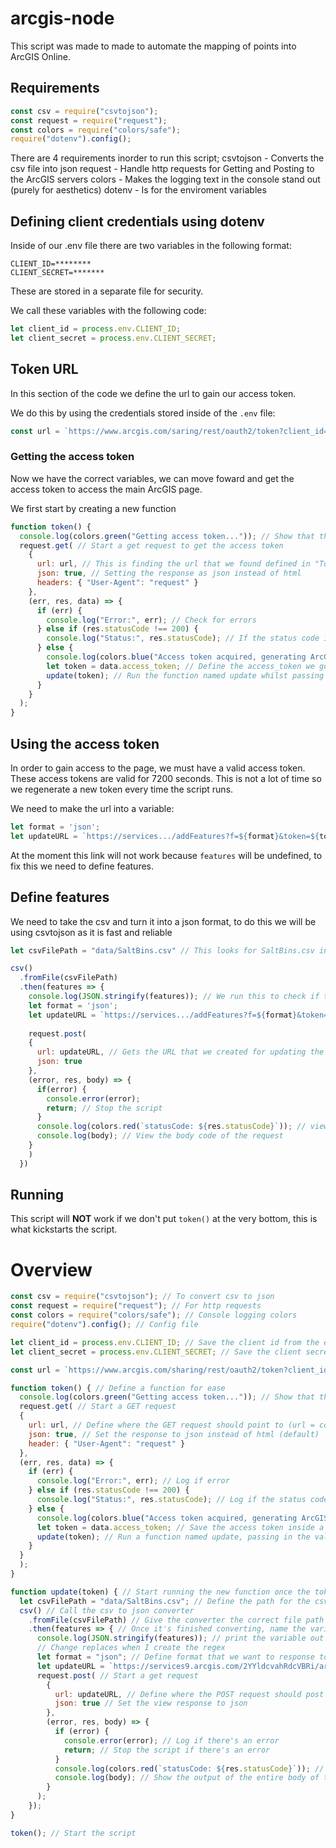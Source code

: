 # arcgis-node

This script was made to made to automate the mapping of points into ArcGIS Online.

## Requirements

```js
const csv = require("csvtojson");
const request = require("request");
const colors = require("colors/safe");
require("dotenv").config();
```

There are 4 requirements inorder to run this script;
csvtojson - Converts the csv file into json
request - Handle http requests for Getting and Posting to the ArcGIS servers
colors - Makes the logging text in the console stand out (purely for aesthetics)
dotenv - Is for the enviroment variables 

## Defining client credentials using dotenv

Inside of our .env file there are two variables in the following format:
```
CLIENT_ID=********
CLIENT_SECRET=*******
```
These are stored in a separate file for security.

We call these variables with the following code:

```js
let client_id = process.env.CLIENT_ID;
let client_secret = process.env.CLIENT_SECRET;
```

## Token URL

In this section of the code we define the url to gain our access token.

We do this by using the credentials stored inside of the `.env` file:
```js
const url = `https://www.arcgis.com/saring/rest/oauth2/token?client_id=${client_id}&${client_secret}&grant_type=client_credentials`
```

### Getting the access token

Now we have the correct variables, we can move foward and get the access token to access the main ArcGIS page.

We first start by creating a new function
```js
function token() {
  console.log(colors.green("Getting access token...")); // Show that the script is doing something and isn't stuck
  request.get( // Start a get request to get the access token
    {
      url: url, // This is finding the url that we found defined in "Token URL"
      json: true, // Setting the response as json instead of html
      headers: { "User-Agent": "request" }
    },
    (err, res, data) => {
      if (err) {
        console.log("Error:", err); // Check for errors
      } else if (res.statusCode !== 200) {
        console.log("Status:", res.statusCode); // If the status code is **not** 200 run this
      } else {
        console.log(colors.blue("Access token acquired, generating ArcGIS url...")); // Let the user know that the script is generating the correct url
        let token = data.access_token; // Define the access_token we got from the get request as "token"
        update(token); // Run the function named update whilst passing in the token variable 
      }
    }
  );
}
  ```
  
## Using the access token

In order to gain access to the page, we must have a valid access token. These access tokens are valid for 7200 seconds. This is not a lot of time so we regenerate a new token every time the script runs.

We need to make the url into a variable:
```js
let format = 'json';
let updateURL = `https://services.../addFeatures?f=${format}&token=${token}&features=${JSON.stringify(features)}`;
```
At the moment this link will not work because `features` will be undefined, to fix this we need to define features.

## Define features

We need to take the csv and turn it into a json format, to do this we will be using csvtojson as it is fast and reliable

```js
let csvFilePath = "data/SaltBins.csv" // This looks for SaltBins.csv in the /data folder

csv()
  .fromFile(csvFilePath)
  .then(features => {
    console.log(JSON.stringify(features)); // We run this to check if the parser has done it's job and parsed the csv to json correctly
    let format = 'json';
    let updateURL = `https://services.../addFeatures?f=${format}&token=${token}&features=${JSON.stringify(features)}`;
    
    request.post(
    {
      url: updateURL, // Gets the URL that we created for updating the service
      json: true
    },
    (error, res, body) => {
      if(error) {
        console.error(error);
        return; // Stop the script
      }
      console.log(colors.red(`statusCode: ${res.statusCode}`)); // view the status code of the request
      console.log(body); // View the body code of the request
    }
    )
  })
```

## Running

This script will **NOT** work if we don't put `token()` at the very bottom, this is what kickstarts the script.

# Overview
```js
const csv = require("csvtojson"); // To convert csv to json
const request = require("request"); // For http requests
const colors = require("colors/safe"); // Console logging colors
require("dotenv").config(); // Config file

let client_id = process.env.CLIENT_ID; // Save the client id from the environment file
let client_secret = process.env.CLIENT_SECRET; // Save the client secret from the environment file

const url = `https://www.arcgis.com/sharing/rest/oauth2/token?client_id=${client_id}&client_secret=${client_secret}&grant_type=client_credentials`; // Create the url that will be used to gain access to the access token, using the client id and secret

function token() { // Define a function for ease 
  console.log(colors.green("Getting access token...")); // Show that the script is doing something and isn't stuck
  request.get( // Start a GET request
  {
    url: url, // Define where the GET request should point to (url = const url...)
    json: true, // Set the response to json instead of html (default)
    header: { "User-Agent": "request" }
  },
  (err, res, data) => {
    if (err) {
      console.log("Error:", err); // Log if error
    } else if (res.statusCode !== 200) {
      console.log("Status:", res.statusCode); // Log if the status code isn't 200 (OK)
    } else {
      console.log(colors.blue("Access token acquired, generating ArcGIS url...")); // Show that the script has made progress
      let token = data.access_token; // Save the access token inside a variable named token 
      update(token); // Run a function named update, passing in the value of token
    }
  }
  );
}

function update(token) { // Start running the new function once the token has finished generating, also grabbing the value of "token" 
  let csvFilePath = "data/SaltBins.csv"; // Define the path for the csv file
  csv() // Call the csv to json converter 
    .fromFile(csvFilePath) // Give the converter the correct file path to convert
    .then(features => { // Once it's finished converting, name the variable "features"
      console.log(JSON.stringify(features)); // print the variable out so we know that it's working
      // Change replaces when I create the regex
      let format = "json"; // Define format that we want to response to be in
      let updateURL = `https://services9.arcgis.com/2YYldcvahRdcVBRi/arcgis/rest/services/Salt_Bins/FeatureServer/0/addFeatures?f=${format}&token=${token}&features=${JSON.stringify(features)}`; // Generate the endpoint using the format (json), token and features (json output)
      request.post( // Start a get request
        {
          url: updateURL, // Define where the POST request should post to
          json: true // Set the view response to json
        },
        (error, res, body) => {
          if (error) {
            console.error(error); // Log if there's an error
            return; // Stop the script if there's an error
          }
          console.log(colors.red(`statusCode: ${res.statusCode}`)); // Send the status code
          console.log(body); // Show the output of the entire body of the web page
        }
      );
    });
}

token(); // Start the script
```
